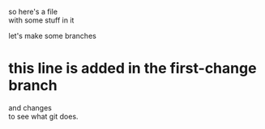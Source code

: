 so here's a file  
with some stuff in it  

let's make some branches  

# this line is added in the first-change branch  

and changes  
to see what git does.  

